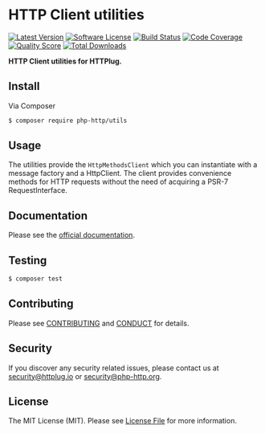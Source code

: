 # HTTP Client utilities

[![Latest Version](https://img.shields.io/github/release/php-http/utils.svg?style=flat-square)](https://github.com/php-http/utils/releases)
[![Software License](https://img.shields.io/badge/license-MIT-brightgreen.svg?style=flat-square)](LICENSE)
[![Build Status](https://img.shields.io/travis/php-http/utils.svg?style=flat-square)](https://travis-ci.org/php-http/utils)
[![Code Coverage](https://img.shields.io/scrutinizer/coverage/g/php-http/utils.svg?style=flat-square)](https://scrutinizer-ci.com/g/php-http/utils)
[![Quality Score](https://img.shields.io/scrutinizer/g/php-http/utils.svg?style=flat-square)](https://scrutinizer-ci.com/g/php-http/utils)
[![Total Downloads](https://img.shields.io/packagist/dt/php-http/utils.svg?style=flat-square)](https://packagist.org/packages/php-http/utils)

**HTTP Client utilities for HTTPlug.**


## Install

Via Composer

``` bash
$ composer require php-http/utils
```


## Usage

The utilities provide the `HttpMethodsClient` which you can instantiate with a message factory and a HttpClient.
The client provides convenience methods for HTTP requests without the need of acquiring a PSR-7 RequestInterface.


## Documentation

Please see the [official documentation](http://docs.httplug.io).


## Testing

``` bash
$ composer test
```


## Contributing

Please see [CONTRIBUTING](CONTRIBUTING.md) and [CONDUCT](CONDUCT.md) for details.


## Security

If you discover any security related issues, please contact us at [security@httplug.io](mailto:security@httplug.io)
or [security@php-http.org](mailto:security@php-http.org).


## License

The MIT License (MIT). Please see [License File](LICENSE) for more information.
